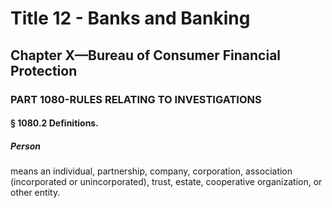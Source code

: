 
# Title 12 - Banks and Banking
## Chapter X—Bureau of Consumer Financial Protection
### PART 1080-RULES RELATING TO INVESTIGATIONS
#### § 1080.2 Definitions.
##### Person

means an individual, partnership, company, corporation, association (incorporated or unincorporated), trust, estate, cooperative organization, or other entity.

